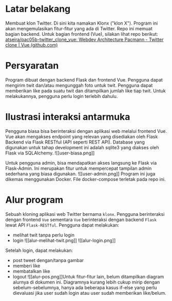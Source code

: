 # Latar belakang
Membuat klon Twitter. Di sini kita namakan Klonx ("klon X"). Program ini akan mengemulasikan fitur-fitur yang ada di Twitter. Repo ini memuat bagian backend. Untuk bagian frontend (Vue), silakan lihat repo berikut: [atseira/pac05b-twitter_clone_vue: Webdev Architecture Pacmann - Twitter clone | Vue (github.com)](https://github.com/atseira/pac05b-twitter_clone_vue)
# Persyaratan
Program dibuat dengan backend Flask dan frontend Vue. Pengguna dapat mengirim twit dan/atau mengunggah foto untuk twit. Pengguna dapat memberikan like pada suatu twit dan ditampilkan jumlah like tiap twit. Untuk melakukannya, pengguna perlu login terlebih dahulu.
# Ilustrasi interaksi antarmuka
Pengguna biasa bisa berinteraksi dengan aplikasi web melalui frontend Vue. Vue akan mengakses endpoint yang relevan yang disediakan oleh Flask Backend via Flask RESTful (API seperti REST API). Database yang digunakan untuk tahap development ini adalah sqlite3 yang diakses oleh Flask via SQLAlchemy.
![[user-biasa.png]]

Untuk pengguna admin, bisa mendapatkan akses langsung ke Flask via Flask-Admin. Ini merupakan fitur untuk mempercepat tampilan admin sederhana yang biasa digunakan.
![[user-admin.png]]
Program ini juga dikemas menggunakan Docker. File docker-compose terletak pada repo ini.
# Alur program
Sebuah kloning aplikasi web Twitter bernama `klonx`. Pengguna berinteraksi dengan frontend `Vue` sementara `Vue` berinteraksi dengan backend `Flask` lewat API `Flask-RESTful`. 
Pengguna dapat melakukan:
- melihat twit tanpa perlu login
- login
![[alur-melihat-twit.png]]
![[alur-login.png]]

Setelah login, dapat melakukan:
- post tweet dengan/tanpa gambar
- memberi like
- membatalkan like
- logout
![[alur-pos.png]]Untuk fitur-fitur lain, belum ditampilkan diagram alurnya di dokumen ini. Diagramnya kurang lebih cukup mirip dengan sebelum-sebelumnya, hanya ada beberapa kasus if-else yang perlu dievaluasi jika user sudah login atau user sudah memberikan like/belum.


